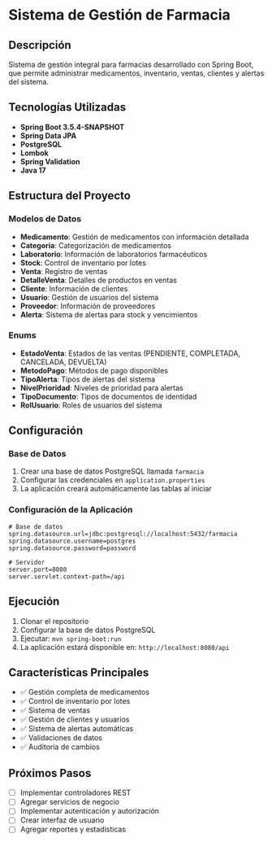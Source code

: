 # Sistema de Gestión de Farmacia

## Descripción
Sistema de gestión integral para farmacias desarrollado con Spring Boot, que permite administrar medicamentos, inventario, ventas, clientes y alertas del sistema.

## Tecnologías Utilizadas
- **Spring Boot 3.5.4-SNAPSHOT**
- **Spring Data JPA**
- **PostgreSQL**
- **Lombok**
- **Spring Validation**
- **Java 17**

## Estructura del Proyecto

### Modelos de Datos
- **Medicamento**: Gestión de medicamentos con información detallada
- **Categoria**: Categorización de medicamentos
- **Laboratorio**: Información de laboratorios farmacéuticos
- **Stock**: Control de inventario por lotes
- **Venta**: Registro de ventas
- **DetalleVenta**: Detalles de productos en ventas
- **Cliente**: Información de clientes
- **Usuario**: Gestión de usuarios del sistema
- **Proveedor**: Información de proveedores
- **Alerta**: Sistema de alertas para stock y vencimientos

### Enums
- **EstadoVenta**: Estados de las ventas (PENDIENTE, COMPLETADA, CANCELADA, DEVUELTA)
- **MetodoPago**: Métodos de pago disponibles
- **TipoAlerta**: Tipos de alertas del sistema
- **NivelPrioridad**: Niveles de prioridad para alertas
- **TipoDocumento**: Tipos de documentos de identidad
- **RolUsuario**: Roles de usuarios del sistema

## Configuración

### Base de Datos
1. Crear una base de datos PostgreSQL llamada `farmacia`
2. Configurar las credenciales en `application.properties`
3. La aplicación creará automáticamente las tablas al iniciar

### Configuración de la Aplicación
```properties
# Base de datos
spring.datasource.url=jdbc:postgresql://localhost:5432/farmacia
spring.datasource.username=postgres
spring.datasource.password=password

# Servidor
server.port=8080
server.servlet.context-path=/api
```

## Ejecución
1. Clonar el repositorio
2. Configurar la base de datos PostgreSQL
3. Ejecutar: `mvn spring-boot:run`
4. La aplicación estará disponible en: `http://localhost:8080/api`

## Características Principales
- ✅ Gestión completa de medicamentos
- ✅ Control de inventario por lotes
- ✅ Sistema de ventas
- ✅ Gestión de clientes y usuarios
- ✅ Sistema de alertas automáticas
- ✅ Validaciones de datos
- ✅ Auditoría de cambios

## Próximos Pasos
- [ ] Implementar controladores REST
- [ ] Agregar servicios de negocio
- [ ] Implementar autenticación y autorización
- [ ] Crear interfaz de usuario
- [ ] Agregar reportes y estadísticas 